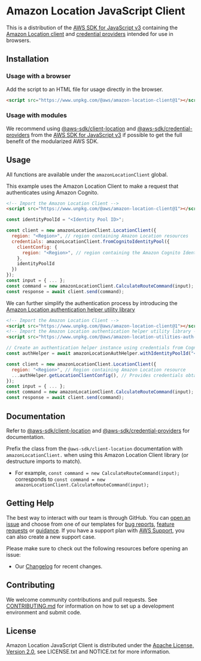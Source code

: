 # Amazon Location JavaScript Client

This is a distribution of the [AWS SDK for JavaScript v3](https://github.com/aws/aws-sdk-js-v3) containing the [Amazon Location client](https://docs.aws.amazon.com/AWSJavaScriptSDK/v3/latest/Package/-aws-sdk-client-location/) and [credential providers](https://docs.aws.amazon.com/AWSJavaScriptSDK/v3/latest/Package/-aws-sdk-credential-providers/) intended for use in browsers.

## Installation

### Usage with a browser

Add the script to an HTML file for usage directly in the browser.

```html
<script src="https://www.unpkg.com/@aws/amazon-location-client@1"></script>
```

### Usage with modules

We recommend using [@aws-sdk/client-location](https://docs.aws.amazon.com/AWSJavaScriptSDK/v3/latest/Package/-aws-sdk-client-location/) and [@aws-sdk/credential-providers](https://docs.aws.amazon.com/AWSJavaScriptSDK/v3/latest/Package/-aws-sdk-credential-providers/) from the [AWS SDK for JavaScript v3](https://github.com/aws/aws-sdk-js-v3) if possible to get the full benefit of the modularized AWS SDK.

## Usage

All functions are available under the `amazonLocationClient` global.

This example uses the Amazon Location Client to make a request that authenticates using Amazon Cognito.

```html
<!-- Import the Amazon Location Client -->
<script src="https://www.unpkg.com/@aws/amazon-location-client@1"></script>
```

```javascript
const identityPoolId = "<Identity Pool ID>";

const client = new amazonLocationClient.LocationClient({
  region: "<Region>", // region containing Amazon Location resources
  credentials: amazonLocationClient.fromCognitoIdentityPool({
    clientConfig: {
      region: "<Region>", // region containing the Amazon Cognito Identity Pool
    },
    identityPoolId
  })
});
const input = { ... };
const command = new amazonLocationClient.CalculateRouteCommand(input);
const response = await client.send(command);
```

We can further simplify the authentication process by introducing the [Amazon Location authentication helper utility library](https://github.com/aws-geospatial/amazon-location-utilities-auth-helper-js)

```html
<!-- Import the Amazon Location Client -->
<script src="https://www.unpkg.com/@aws/amazon-location-client@1"></script>
<!-- Import the Amazon Location authentication helper utility library -->
<script src="https://www.unpkg.com/@aws/amazon-location-utilities-auth-helper@1"></script>
```

```javascript
// Create an authentication helper instance using credentials from Cognito
const authHelper = await amazonLocationAuthHelper.withIdentityPoolId("<Identity Pool ID>");

const client = new amazonLocationClient.LocationClient({
  region: "<Region>", // Region containing Amazon Location resource
  ...authHelper.getLocationClientConfig(), // Provides credentials obtained via Amazon Cognito
});
const input = { ... };
const command = new amazonLocationClient.CalculateRouteCommand(input);
const response = await client.send(command);
```

## Documentation

Refer to [@aws-sdk/client-location](https://docs.aws.amazon.com/AWSJavaScriptSDK/v3/latest/Package/-aws-sdk-client-location/) and [@aws-sdk/credential-providers](https://docs.aws.amazon.com/AWSJavaScriptSDK/v3/latest/Package/-aws-sdk-credential-providers/) for documentation.

Prefix the class from the `@aws-sdk/client-location` documentation with `amazonLocationClient.` when using this Amazon Location Client library (or destructure imports to match).

- For example, `const command = new CalculateRouteCommand(input);` corresponds to `const command = new amazonLocationClient.CalculateRouteCommand(input);`

## Getting Help

The best way to interact with our team is through GitHub.
You can [open an issue](https://github.com/aws-geospatial/amazon-location-client-js/issues/new/choose) and choose from one of our templates for
[bug reports](https://github.com/aws-geospatial/amazon-location-client-js/issues/new?assignees=&labels=bug%2C+needs-triage&template=---bug-report.md&title=),
[feature requests](https://github.com/aws-geospatial/amazon-location-client-js/issues/new?assignees=&labels=feature-request&template=---feature-request.md&title=)
or [guidance](https://github.com/aws-geospatial/amazon-location-client-js/issues/new?assignees=&labels=guidance%2C+needs-triage&template=---questions---help.md&title=).
If you have a support plan with [AWS Support](https://aws.amazon.com/premiumsupport/), you can also create a new support case.

Please make sure to check out the following resources before opening an issue:

- Our [Changelog](https://github.com/aws-geospatial/amazon-location-client-js/blob/master/CHANGELOG.md) for recent changes.

## Contributing

We welcome community contributions and pull requests. See [CONTRIBUTING.md](https://github.com/aws-geospatial/amazon-location-client-js/blob/master/CONTRIBUTING.md) for information on how to set up a development environment and submit code.

## License

Amazon Location JavaScript Client is distributed under the
[Apache License, Version 2.0](http://www.apache.org/licenses/LICENSE-2.0),
see LICENSE.txt and NOTICE.txt for more information.
